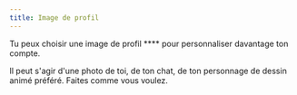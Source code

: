 ```yaml
---
title: Image de profil
---
```


Tu peux choisir une image de profil **** pour personnaliser davantage ton compte.

Il peut s'agir d'une photo de toi, de ton chat, de ton personnage de dessin animé préféré. Faites comme vous voulez.
